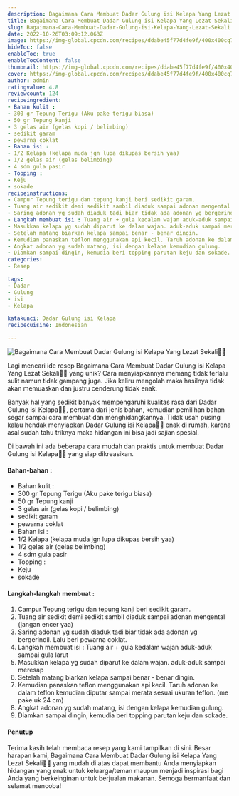 ```yaml
---
description: Bagaimana Cara Membuat Dadar Gulung isi Kelapa Yang Lezat Sekali"
title: Bagaimana Cara Membuat Dadar Gulung isi Kelapa Yang Lezat Sekali
slug: Bagaimana-Cara-Membuat-Dadar-Gulung-isi-Kelapa-Yang-Lezat-Sekali
date: 2022-10-26T03:09:12.063Z
image: https://img-global.cpcdn.com/recipes/ddabe45f77d4fe9f/400x400cq70/photo.jpg
hideToc: false
enableToc: true
enableTocContent: false
thumbnail: https://img-global.cpcdn.com/recipes/ddabe45f77d4fe9f/400x400cq70/photo.jpg
cover: https://img-global.cpcdn.com/recipes/ddabe45f77d4fe9f/400x400cq70/photo.jpg
author: admin
ratingvalue: 4.8
reviewcount: 124
recipeingredient:
- Bahan kulit :
- 300 gr Tepung Terigu (Aku pake terigu biasa)
- 50 gr Tepung kanji
- 3 gelas air (gelas kopi / belimbing)
- sedikit garam
- pewarna coklat
- Bahan isi :
- 1/2 Kelapa (kelapa muda jgn lupa dikupas bersih yaa)
- 1/2 gelas air (gelas belimbing)
- 4 sdm gula pasir
- Topping :
- Keju
- sokade
recipeinstructions:
- Campur Tepung terigu dan tepung kanji beri sedikit garam.
- Tuang air sedikit demi sedikit sambil diaduk sampai adonan mengental (jangan encer yaa)
- Saring adonan yg sudah diaduk tadi biar tidak ada adonan yg bergerindil. Lalu beri pewarna coklat.
- Langkah membuat isi : Tuang air + gula kedalam wajan aduk-aduk sampai gula larut
- Masukkan kelapa yg sudah diparut ke dalam wajan. aduk-aduk sampai meresap
- Setelah matang biarkan kelapa sampai benar - benar dingin.
- Kemudian panaskan teflon menggunakan api kecil. Taruh adonan ke dalam teflon kemudian diputar sampai merata sesuai ukuran teflon. (me pake uk 24 cm)
- Angkat adonan yg sudah matang, isi dengan kelapa kemudian gulung.
- Diamkan sampai dingin, kemudia beri topping parutan keju dan sokade.
categories:
- Resep

tags:
- Dadar
- Gulung
- isi
- Kelapa

katakunci: Dadar Gulung isi Kelapa
recipecuisine: Indonesian

---
```


![Bagaimana Cara Membuat Dadar Gulung isi Kelapa Yang Lezat Sekali👩‍🍳](https://img-global.cpcdn.com/recipes/ddabe45f77d4fe9f/400x400cq70/photo.jpg)

Lagi mencari ide resep Bagaimana Cara Membuat Dadar Gulung isi Kelapa Yang Lezat Sekali👩‍🍳 yang unik? Cara menyiapkannya memang tidak terlalu sulit namun tidak gampang juga. Jika keliru mengolah maka hasilnya tidak akan memuaskan dan justru cenderung tidak enak.

Banyak hal yang sedikit banyak mempengaruhi kualitas rasa dari Dadar Gulung isi Kelapa👩‍🍳, pertama dari jenis bahan, kemudian pemilihan bahan segar sampai cara membuat dan menghidangkannya. Tidak usah pusing kalau hendak menyiapkan Dadar Gulung isi Kelapa👩‍🍳 enak di rumah, karena asal sudah tahu triknya maka hidangan ini bisa jadi sajian spesial.

Di bawah ini ada beberapa cara mudah dan praktis untuk membuat Dadar Gulung isi Kelapa👩‍🍳 yang siap dikreasikan.

<!--inarticleads1-->

#### Bahan-bahan :

- Bahan kulit :
- 300 gr Tepung Terigu (Aku pake terigu biasa)
- 50 gr Tepung kanji
- 3 gelas air (gelas kopi / belimbing)
- sedikit garam
- pewarna coklat
- Bahan isi :
- 1/2 Kelapa (kelapa muda jgn lupa dikupas bersih yaa)
- 1/2 gelas air (gelas belimbing)
- 4 sdm gula pasir
- Topping :
- Keju
- sokade

<!--inarticleads2-->

#### Langkah-langkah membuat :

1. Campur Tepung terigu dan tepung kanji beri sedikit garam.
1. Tuang air sedikit demi sedikit sambil diaduk sampai adonan mengental (jangan encer yaa)
1. Saring adonan yg sudah diaduk tadi biar tidak ada adonan yg bergerindil. Lalu beri pewarna coklat.
1. Langkah membuat isi : Tuang air + gula kedalam wajan aduk-aduk sampai gula larut
1. Masukkan kelapa yg sudah diparut ke dalam wajan. aduk-aduk sampai meresap
1. Setelah matang biarkan kelapa sampai benar - benar dingin.
1. Kemudian panaskan teflon menggunakan api kecil. Taruh adonan ke dalam teflon kemudian diputar sampai merata sesuai ukuran teflon. (me pake uk 24 cm)
1. Angkat adonan yg sudah matang, isi dengan kelapa kemudian gulung.
1. Diamkan sampai dingin, kemudia beri topping parutan keju dan sokade.

#### Penutup

Terima kasih telah membaca resep yang kami tampilkan di sini. Besar harapan kami, Bagaimana Cara Membuat Dadar Gulung isi Kelapa Yang Lezat Sekali👩‍🍳 yang mudah di atas dapat membantu Anda menyiapkan hidangan yang enak untuk keluarga/teman maupun menjadi inspirasi bagi Anda yang berkeinginan untuk berjualan makanan. Semoga bermanfaat dan selamat mencoba!